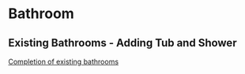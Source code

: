
# Bathroom 

## Existing Bathrooms - Adding Tub and Shower

[Completion of existing bathrooms](https://docs.google.com/document/d/1J0A26a7-Dvm3mscBRTSgxIeMxft11VZoRADT_unegkE/edit?usp=sharing)